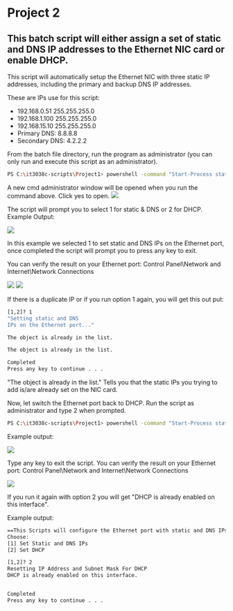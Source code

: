 # Project 2

## This batch script will either assign a set of static and DNS IP addresses to the Ethernet NIC card or enable DHCP.

This script will automatically setup the Ethernet NIC with three static IP addresses, including the primary and backup DNS IP addresses.

These are IPs use for this script: 
- 192.168.0.51 255.255.255.0
- 192.168.1.100 255.255.255.0
- 192.168.15.10 255.255.255.0
- Primary DNS: 8.8.8.8
- Secondary DNS: 4.2.2.2

From the batch file directory, run the program as administrator (you can only run and execute this script as an administrator).

```bash
PS C:\it3038c-scripts\Project1> powershell -command "Start-Process staticDNS_dhcp.bat -Verb runas" 
```
A new cmd administrator window will be opened when you run the command above. Click yes to open.
![](2021-10-24-11-17-08.png)

The script will prompt you to select 1 for static & DNS or 2 for DHCP.
Example Output:

![](2021-10-24-11-46-54.png)

In this example we selected 1 to set static and DNS IPs on the Ethernet port, once completed the script will prompt you to press any key to exit.

You can verify the result on your Ethernet port: Control Panel\Network and Internet\Network Connections

![](2021-10-24-11-50-31.png)
![](2021-10-24-11-51-57.png)


If there is a duplicate IP or if you run option 1 again, you will get this out put:
```bash
[1,2]? 1
"Setting static and DNS 
IPs on the Ethernet port..."

The object is already in the list.

The object is already in the list.

Completed
Press any key to continue . . .
```
"The object is already in the list." Tells you that the static IPs you trying to add is/are already set on the NIC card.

Now, let switch the Ethernet port back to DHCP. Run the script as administrator and type 2 when prompted.
```bash
PS C:\it3038c-scripts\Project1> powershell -command "Start-Process staticdhcp.bat -Verb runas" 
```
Example output: 

![](2021-10-24-11-55-37.png)

Type any key to exit the script. You can verify the result on your Ethernet port: Control Panel\Network and Internet\Network Connections

![](2021-10-24-11-58-00.png)

If you run it again with option 2 you will get "DHCP is already enabled on this interface". 

Example output:

```bash
==This Scripts will configure the Ethernet port with static and DNS IPs or DHCP addresses==
Choose:
[1] Set Static and DNS IPs
[2] Set DHCP

[1,2]? 2
Resetting IP Address and Subnet Mask For DHCP
DHCP is already enabled on this interface.


Completed
Press any key to continue . . .
```


